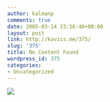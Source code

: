 ```yaml
---
author: kalmanp
comments: true
date: 2005-03-14 23:56:40+00:00
layout: post
link: http://kavics.me/375/
slug: '375'
title: No Content Found
wordpress_id: 375
categories:
- Uncategorized
---
```


![](http://kavics.freeblog.hu/Files/kokarda.jpg)
